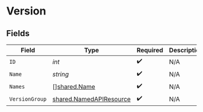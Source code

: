 # Version


## Fields

| Field                                                                     | Type                                                                      | Required                                                                  | Description                                                               |
| ------------------------------------------------------------------------- | ------------------------------------------------------------------------- | ------------------------------------------------------------------------- | ------------------------------------------------------------------------- |
| `ID`                                                                      | *int*                                                                     | :heavy_check_mark:                                                        | N/A                                                                       |
| `Name`                                                                    | *string*                                                                  | :heavy_check_mark:                                                        | N/A                                                                       |
| `Names`                                                                   | [][shared.Name](../../../pkg/models/shared/name.md)                       | :heavy_check_mark:                                                        | N/A                                                                       |
| `VersionGroup`                                                            | [shared.NamedAPIResource](../../../pkg/models/shared/namedapiresource.md) | :heavy_check_mark:                                                        | N/A                                                                       |